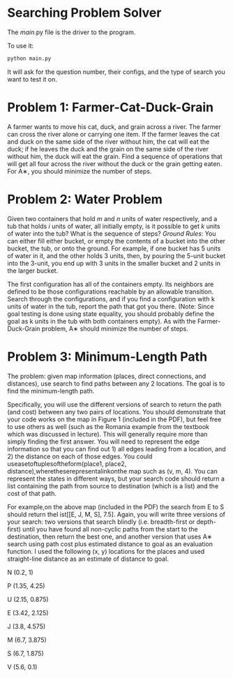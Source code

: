# Searching Problem Solver

The *main*.py file is the driver to the program.

To use it:
```bash
python main.py
```

It will ask for the question number, their configs, and the type of search you want to test it on.

# Problem 1: Farmer-Cat-Duck-Grain

A farmer wants to move his cat, duck, and grain across a river. The farmer can cross the river alone or carrying one item. If the farmer leaves the cat and duck on the same side of the river without him, the cat will eat the duck; if he leaves the duck and the grain on the same side of the river without him, the duck will eat the grain. Find a sequence of operations that will get all four across the river without the duck or the grain getting eaten. For A∗, you should minimize the number of steps.

# Problem 2: Water Problem

Given two containers that hold *m* and *n* units of water respectively, and a tub that holds *i* units of water, all initially empty, is it possible to get *k* units of water into the tub? What is the sequence of steps? *Ground Rules*: You can either fill either bucket, or empty the contents of a bucket into the other bucket, the tub, or onto the ground. For example, if one bucket has 5 units of water in it, and the other holds 3 units, then, by pouring the 5-unit bucket into the 3-unit, you end up with 3 units in the smaller bucket and 2 units in the larger bucket.

The first configuration has all of the containers empty. Its neighbors are defined to be those configurations reachable by an allowable transition. Search through the configurations, and if you find a configuration with k units of water in the tub, report the path that got you there. (Note: Since goal testing is done using state equality, you should probably define the goal as k units in the tub with both containers empty). As with the Farmer-Duck-Grain problem, A∗ should minimize the number of steps.

# Problem 3: Minimum-Length Path

The problem: given map information (places, direct connections, and distances), use search to find paths between any 2 locations. The goal is to find the minimum-length path.

Specifically, you will use the different versions of search to return the path (and cost) between any two pairs of locations. You should demonstrate that your code works on the map in Figure 1 (included in the PDF), but feel free to use others as well (such as the Romania example from the textbook which was discussed in lecture). This will generally require more than simply finding the first answer. You will need to represent the edge information so that you can find out 1) all edges leading from a location, and 2) the distance on each of those edges. You could useasetoftuplesoftheform(place1, place2, distance),wheretheserepresentalinkonthe map such as (v, m, 4). You can represent the states in different ways, but your search code should return a list containing the path from source to destination (which is a list) and the cost of that path.

For example,on the above map (included in the PDF) the search from E to S should return thel ist[[E, J, M, S], 7.5]. Again, you will write three versions of your search: two versions that search blindly (i.e. breadth-first or depth-first) until you have found all non-cyclic paths from the start to the destination, then return the best one, and another version that uses A∗ search using path cost plus estimated distance to goal as an evaluation function. I used the following (x, y) locations for the places and used straight-line distance as an estimate of distance to goal.

N (0.2, 1)

P (1.35, 4.25) 

U (2.15, 0.875) 

E (3.42, 2.125)

J (3.8, 4.575)

M (6.7, 3.875)

S (6.7, 1.875)

V (5.6, 0.1)